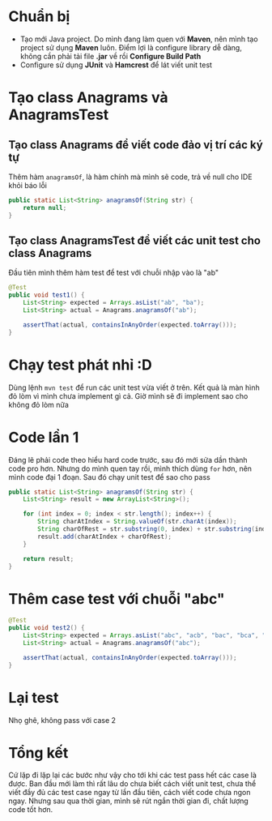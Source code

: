 # Chuẩn bị

* Tạo mới Java project. Do mình đang làm quen với **Maven**, nên mình tạo project sử dụng **Maven** luôn. Điểm lợi là configure library dễ dàng, không cần phải tải file **.jar** về rồi **Configure Build Path**
* Configure sử dụng **JUnit** và **Hamcrest** để lát viết unit test

# Tạo class Anagrams và AnagramsTest

## Tạo class Anagrams để viết code đảo vị trí các ký tự

Thêm hàm `anagramsOf`, là hàm chính mà mình sẽ code, trả về null cho IDE khỏi báo lỗi
```java
public static List<String> anagramsOf(String str) {
    return null;
}
```

## Tạo class AnagramsTest để viết các unit test cho class Anagrams

Đầu tiên mình thêm hàm test để test với chuỗi nhập vào là "ab"

```java
@Test
public void test1() {
    List<String> expected = Arrays.asList("ab", "ba");
    List<String> actual = Anagrams.anagramsOf("ab");

    assertThat(actual, containsInAnyOrder(expected.toArray()));
}
```

# Chạy test phát nhỉ :D

Dùng lệnh `mvn test` để run các unit test vừa viết ở trên. Kết quả là màn hình đỏ lòm vì mình chưa implement gì cả. Giờ mình sẽ đi implement sao cho không đỏ lòm nữa

# Code lần 1

Đáng lẽ phải code theo hiểu hard code trước, sau đó mới sửa dần thành code pro hơn. Nhưng do mình quen tay rồi, mình thích dùng `for` hơn, nên mình code đại 1 đoạn. Sau đó chạy unit test để sao cho pass

```java
public static List<String> anagramsOf(String str) {
    List<String> result = new ArrayList<String>();

    for (int index = 0; index < str.length(); index++) {
        String charAtIndex = String.valueOf(str.charAt(index));
        String charOfRest = str.substring(0, index) + str.substring(index + 1, str.length());
        result.add(charAtIndex + charOfRest);
    }

    return result;
}
```

# Thêm case test với chuỗi "abc"

```java
@Test
public void test2() {
    List<String> expected = Arrays.asList("abc", "acb", "bac", "bca", "cab", "cba");
    List<String> actual = Anagrams.anagramsOf("abc");

    assertThat(actual, containsInAnyOrder(expected.toArray()));
}
```

# Lại test

Nhọ ghê, không pass với case 2

# Tổng kết

Cứ lặp đi lặp lại các bước như vậy cho tới khi các test pass hết các case là được. Ban đầu mới làm thì rất lâu do chưa biết cách viết unit test, chưa thể viết đầy đủ các test case ngay từ lần đầu tiên, cách viết code chưa ngon ngay. Nhưng sau qua thời gian, mình sẽ rút ngắn thời gian đi, chất lượng code tốt hơn.